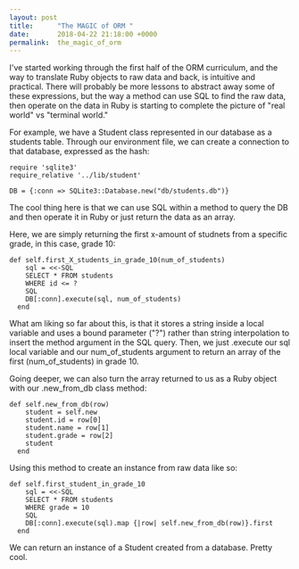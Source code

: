 ```yaml
---
layout: post
title:      "The MAGIC of ORM "
date:       2018-04-22 21:18:00 +0000
permalink:  the_magic_of_orm
---
```



I've started working through the first half of the ORM curriculum, and the way to translate Ruby objects to raw data and back, is intuitive and practical. There will probably be more lessons to abstract away some of these expressions, but the way a method can use SQL to find the raw data, then operate on the data in Ruby is starting to complete the picture of "real world" vs "terminal world."

For example, we have a Student class represented in our database as a students table. Through our environment file, we can create a connection to that database, expressed as the hash: 
```
require 'sqlite3'
require_relative '../lib/student'

DB = {:conn => SQLite3::Database.new("db/students.db")}
```
The cool thing here is that we can use SQL within a method to query the DB and then operate it in Ruby or just return the data as an array. 

Here, we are simply returning the first x-amount of studnets from a specific grade, in this case, grade 10:

```
def self.first_X_students_in_grade_10(num_of_students)
    sql = <<-SQL
    SELECT * FROM students
    WHERE id <= ?
    SQL
    DB[:conn].execute(sql, num_of_students)
  end
```

What am liking so far about this, is that it stores a string inside a local variable and uses a bound parameter ("?") rather than string interpolation to insert the method argument in the SQL query. Then, we just .execute our sql local variable and our num_of_students argument to return an array of the first (num_of_students) in grade 10. 

Going deeper, we can also turn the array returned to us as a Ruby object with our .new_from_db class method:

```
def self.new_from_db(row)
    student = self.new
    student.id = row[0]
    student.name = row[1]
    student.grade = row[2]
    student
  end
```

Using this method to create an instance from raw data like so:

```
def self.first_student_in_grade_10
    sql = <<-SQL
    SELECT * FROM students
    WHERE grade = 10
    SQL
    DB[:conn].execute(sql).map {|row| self.new_from_db(row)}.first
  end
```

We can return an instance of a Student created from a database. Pretty cool. 
